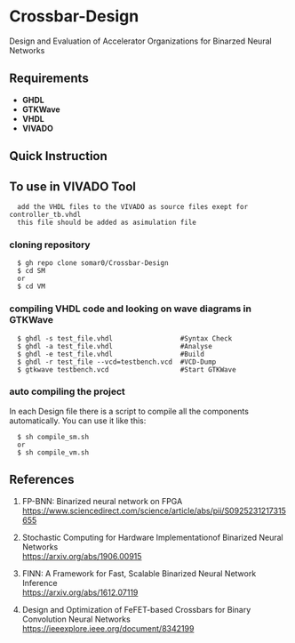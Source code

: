 # Crossbar-Design
Design and Evaluation of Accelerator Organizations for Binarzed Neural Networks

## Requirements
* **GHDL**
* **GTKWave**
* **VHDL**
* **VIVADO**

## Quick Instruction

## To use in VIVADO Tool
      
      add the VHDL files to the VIVADO as source files exept for controller_tb.vhdl
      this file should be added as asimulation file

### cloning repository

      $ gh repo clone somar0/Crossbar-Design
      $ cd SM
      or
      $ cd VM

### compiling VHDL code and looking on wave diagrams in GTKWave

      $ ghdl -s test_file.vhdl                 #Syntax Check  
      $ ghdl -a test_file.vhdl                 #Analyse  
      $ ghdl -e test_file.vhdl                 #Build   
      $ ghdl -r test_file --vcd=testbench.vcd  #VCD-Dump  
      $ gtkwave testbench.vcd                  #Start GTKWave  

### auto compiling the project
In each Design file there is a script to compile all the components automatically. You can use it like this:

      $ sh compile_sm.sh
      or
      $ sh compile_vm.sh
      
## References

1. FP-BNN:  Binarized  neural  network  on  FPGA  
  https://www.sciencedirect.com/science/article/abs/pii/S0925231217315655

2. Stochastic Computing for Hardware Implementationof Binarized Neural Networks  
  https://arxiv.org/abs/1906.00915

3. FINN: A Framework for Fast, Scalable Binarized Neural Network Inference  
  https://arxiv.org/abs/1612.07119
  
4. Design and Optimization of FeFET-based Crossbars for Binary Convolution Neural Networks 
  https://ieeexplore.ieee.org/document/8342199
